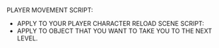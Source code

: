 PLAYER MOVEMENT SCRIPT:
- APPLY TO YOUR PLAYER CHARACTER
RELOAD SCENE SCRIPT:
- APPLY TO OBJECT THAT YOU WANT TO TAKE YOU TO THE NEXT LEVEL.
